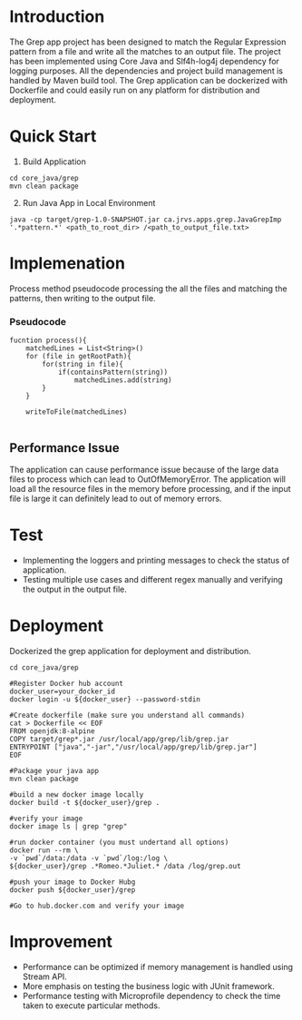 # Introduction
The Grep app project has been designed to match the Regular Expression pattern from a file and write all the matches to an output file. The project has been implemented using Core Java and Slf4h-log4j dependency for logging purposes. All the dependencies and project build management is handled by Maven build tool.
The Grep application can be dockerized with Dockerfile and could easily run on any platform for distribution and deployment.

# Quick Start

1. Build Application
```
cd core_java/grep
mvn clean package
```

2. Run Java App in Local Environment
```
java -cp target/grep-1.0-SNAPSHOT.jar ca.jrvs.apps.grep.JavaGrepImp '.*pattern.*' <path_to_root_dir> /<path_to_output_file.txt>
```

[//]: # (3. Run Java App in Docker Container)

[//]: # (```)

[//]: # ()
[//]: # (cd core_java/grep)

[//]: # ()
[//]: # (#Package your java app)

[//]: # (mvn clean package)

[//]: # ()
[//]: # (#Build Docker Image)

[//]: # (docker build -f Dockerfile -t grep .)

[//]: # ()
[//]: # (#Run the image in the docker container)

[//]: # (docker run --rm -v `pwd`/data:/data -v `pwd`/log:/log grep .*Romeo.*Juliet.* /data /log/grep.out)

[//]: # (```)

# Implemenation
Process method pseudocode processing the all the files and matching the patterns, then writing to the output file.
### Pseudocode
```
fucntion process(){
    matchedLines = List<String>()
    for (file in getRootPath){
        for(string in file){
            if(containsPattern(string))
                matchedLines.add(string)
        }
    }
    
    writeToFile(matchedLines)
    
```

## Performance Issue
The application can cause performance issue because of the large data files to process which can lead to OutOfMemoryError.
The application will load all the resource files in the memory before processing, and if the input file is large it can definitely lead to out of memory errors.

# Test
- Implementing the loggers and printing messages to check the status of application.
- Testing multiple use cases and different regex manually and verifying the output in the output file.

# Deployment
Dockerized the grep application for deployment and distribution.
```
cd core_java/grep

#Register Docker hub account
docker_user=your_docker_id
docker login -u ${docker_user} --password-stdin 

#Create dockerfile (make sure you understand all commands)
cat > Dockerfile << EOF
FROM openjdk:8-alpine
COPY target/grep*.jar /usr/local/app/grep/lib/grep.jar
ENTRYPOINT ["java","-jar","/usr/local/app/grep/lib/grep.jar"]
EOF

#Package your java app
mvn clean package

#build a new docker image locally
docker build -t ${docker_user}/grep .

#verify your image
docker image ls | grep "grep"

#run docker container (you must undertand all options)
docker run --rm \
-v `pwd`/data:/data -v `pwd`/log:/log \
${docker_user}/grep .*Romeo.*Juliet.* /data /log/grep.out

#push your image to Docker Hubg
docker push ${docker_user}/grep

#Go to hub.docker.com and verify your image
```

# Improvement
- Performance can be optimized if memory management is handled using Stream API.
- More emphasis on testing the business logic with JUnit framework.
- Performance testing with Microprofile dependency to check the time taken to execute particular methods.